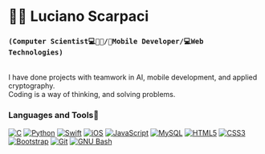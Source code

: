 # 🧔🏻 Luciano Scarpaci

### **`(Computer Scientist💻🧔🏻/📲Mobile Developer/💻Web Technologies)`**
\
I have done projects with teamwork in AI, mobile development, and applied cryptography.
\
Coding is a way of thinking, and solving problems.
### Languages and Tools📠
[![C][1]][1]
[![Python][2]][2]
[![Swift][3]][3]
[![iOS][4]][4]
[![JavaScript][5]][5]
[![MySQL][6]][6]
[![HTML5][7]][7]
[![CSS3][8]][8]
[![Bootstrap][9]][9]
[![Git][10]][10]
[![GNU Bash][11]][11]





[1]: https://custom-icon-badges.demolab.com/badge/-C/C++-blue?style=for-the-badge&logoColor=white&logo=c 
[2]: https://custom-icon-badges.demolab.com/badge/-Python-FEFE64?style=for-the-badge&logoColor=blue&logo=Python 
[3]: https://custom-icon-badges.demolab.com/badge/-Swift-orange?style=for-the-badge&logoColor=white&logo=Swift
[4]: https://custom-icon-badges.demolab.com/badge/-iOS-C0C0C0?style=for-the-badge&logoColor=black&logo=iOS
[5]: https://custom-icon-badges.demolab.com/badge/-JavaScript-FEFE64?style=for-the-badge&logoColor=black&logo=JavaScript
[6]: https://custom-icon-badges.demolab.com/badge/-MySQL-00FFFF?style=for-the-badge&logoColor=black&logo=MySQL
[7]: https://custom-icon-badges.demolab.com/badge/-HTML-orange?style=for-the-badge&logoColor=black&logo=HTML5
[8]: https://custom-icon-badges.demolab.com/badge/-CSS-blue?style=for-the-badge&logoColor=black&logo=CSS3
[9]: https://custom-icon-badges.demolab.com/badge/-Bootstrap-8A00FF?style=for-the-badge&logoColor=white&logo=Bootstrap
[10]: https://custom-icon-badges.demolab.com/badge/-Git-orange?style=for-the-badge&logoColor=black&logo=Git
[11]: https://custom-icon-badges.demolab.com/badge/-Bash-white?style=for-the-badge&logoColor=black&logo=gnubash


